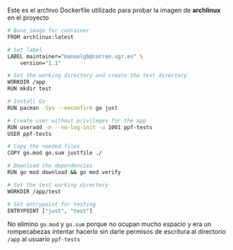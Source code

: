 Este es el archivo Dockerfile utilizado para probar la imagen de **archlinux** en el proyecto

```Bash
# Base image for container
FROM archlinux:latest

# Set label
LABEL maintainer="manuelgb@correo.ugr.es" \
    version="1.1"

# Set the working directory and create the test directory
WORKDIR /app
RUN mkdir test

# Install Go
RUN pacman -Syu --noconfirm go just

# Create user without privileges for the app
RUN useradd -m --no-log-init -u 1001 ppf-tests
USER ppf-tests

# Copy the needed files
COPY go.mod go.sum justfile ./

# Download the dependencies
RUN go mod download && go mod verify

# Set the test working directory
WORKDIR /app/test

# Set entrypoint for testing
ENTRYPOINT ["just", "test"]
```

No elimino `go.mod` y `go.sum` porque no ocupan mucho espacio y era un rompecabezas intentar hacerlo 
sin darle permisos de escritura al directorio `/app` al usuario `ppf-tests`
